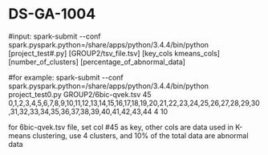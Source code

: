 # DS-GA-1004

#input:
spark-submit --conf spark.pyspark.python=/share/apps/python/3.4.4/bin/python [project_test#.py] [GROUP2/tsv_file.tsv] [key_cols kmeans_cols] [number_of_clusters] [percentage_of_abnormal_data]

#for example:
spark-submit --conf spark.pyspark.python=/share/apps/python/3.4.4/bin/python project_test0.py GROUP2/6bic-qvek.tsv 45 0,1,2,3,4,5,6,7,8,9,10,11,12,13,14,15,16,17,18,19,20,21,22,23,24,25,26,27,28,29,30,31,32,33,34,35,36,37,38,39,40,41,42,43,44 4 10

for 6bic-qvek.tsv file, set col #45 as key, other cols are data used in K-means clustering, use 4 clusters, and 10% of the total data are abnormal data 
 